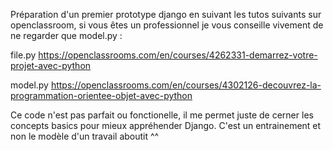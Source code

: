 Préparation d'un premier prototype django en suivant les tutos suivants sur openclassroom, si vous êtes un professionnel je vous conseille vivement de ne regarder que model.py :

file.py
https://openclassrooms.com/en/courses/4262331-demarrez-votre-projet-avec-python

model.py
https://openclassrooms.com/en/courses/4302126-decouvrez-la-programmation-orientee-objet-avec-python

Ce code n'est pas parfait ou fonctionelle, il me permet juste de cerner les concepts basics pour mieux appréhender Django. C'est un entrainement et non le modèle d'un travail aboutit ^^
